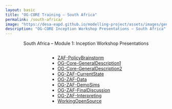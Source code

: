 ```yaml
---
layout: basic
title: "OG-CORE Training – South Africa"
permalink: /south-africa/
image: "https://desa-eapd.github.io/modelling-project/assets/images/gen/blog/south-africa.png"
description: "OG-CORE Inception Workshop Presentations – South Africa"
---
```


<div style="max-width: 900px; margin: 0 auto; text-align: center;">

South Africa – Module 1: Inception Workshop Presentations

<ul style="display: inline-block; text-align: left;">
  <li><a href="https://eapd-drb.github.io/og-model/south-africa/ZAF-PolicyBrainstorm.pdf">ZAF-PolicyBrainstorm</a></li>
  <li><a href="https://eapd-drb.github.io/og-model/south-africa/OG-Core-GeneralDescription1.pdf">OG-Core-GeneralDescription1</a></li>
  <li><a href="https://eapd-drb.github.io/og-model/south-africa/OG-Core-GeneralDescription2.pdf">OG-Core-GeneralDescription2</a></li>
  <li><a href="https://eapd-drb.github.io/og-model/south-africa/OG-ZAF-CurrentState.pdf">OG-ZAF-CurrentState</a></li>
  <li><a href="https://eapd-drb.github.io/og-model/south-africa/OG-ZAF-Data.pdf">OG-ZAF-Data</a></li>
  <li><a href="https://eapd-drb.github.io/og-model/south-africa/OG-ZAF-DemoSims.pdf">OG-ZAF-DemoSims</a></li>
  <li><a href="https://eapd-drb.github.io/og-model/south-africa/OG-ZAF-FinalDiscussion.pdf">OG-ZAF-FinalDiscussion</a></li>
  <li><a href="https://eapd-drb.github.io/og-model/south-africa/OG-ZAF-Interpreting_Jason.pdf">OG-ZAF-Interpreting</a></li>
  <li><a href="https://eapd-drb.github.io/og-model/south-africa/WorkingOpenSource_Rick.pdf">WorkingOpenSource</a></li>
</ul>

</div>
